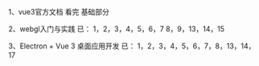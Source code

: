 1、vue3官方文档
    看完 基础部分

2、webgl入门与实践
    已：  1，2，3，4，5，6，7
        8，9，13，14，15

3、Electron + Vue 3 桌面应用开发
    已：  1，2，3，4，5，6，7，8，13，14，17
